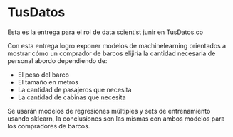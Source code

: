 # TusDatos

Esta es la entrega para el rol de data scientist junir en TusDatos.co

Con esta entrega logro exponer modelos de machinelearning orientados a mostrar cómo un comprador de barcos elijiría la cantidad necesaria de personal abordo dependiendo de:
- El peso del barco
- El tamaño en metros
- La cantidad de pasajeros que necesita
- La cantidad de cabinas que necesita

Se usarán modelos de regresiones múltiples y sets de entrenamiento usando sklearn, la conclusiones son las mismas con ambos modelos para los compradores de barcos.


